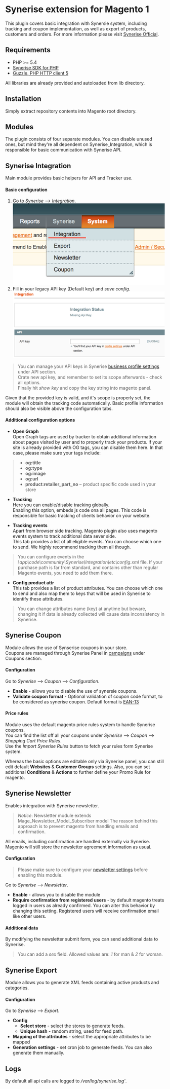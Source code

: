 Synerise extension for Magento 1
=====================
This plugin covers basic integration with Synersie system, including tracking and coupon implementation, as well as export of products, customers and orders.
For more information please visit [Synerise Official](https://synerise.com).

Requirements
------------
- PHP >= 5.4
- [Synerise SDK for PHP](https://github.com/Synerise/PHP-SDK)
- [Guzzle, PHP HTTP client 5](https://github.com/guzzle/guzzle)

All libraries are already provided and autoloaded from lib directory.

Installation
------------
Simply extract repository contents into Magento root directory.

Modules
------------

The plugin consists of four separate modules. You can disable unused ones, but mind they're all dependent on Synerise_Integration, which is responsible for basic communication with Synerise API.

## Synerise Integration

Main module provides basic helpers for API and Tracker use.

#### Basic configuration
1. Go to  *Synerise* --> *Integration*.
![Integration](img/integration.png?raw=true)
2. Fill in your legacy API key (Default key) and *save config*.
![Api key](img/api-key.png?raw=true)


> You can manage your API keys in Synerise [business profile settings](https://app.synerise.com/api) under API section.  
> Crate new api key, and remember to set its scope afterwards - check all options.  
> Finally hit *show key* and copy the key string into magento panel.  

Given that the provided key is valid, and it's scope is properly set, the module will obtain the tracking code automatically. Basic profile information should also be visible above the configuration tabs.

#### Additional configuration options

* **Open Graph**  
Open Graph tags are used by tracker to obtain additional information about pages visited by user and to properly track your products. If your site is already provided with OG tags, you can disable them here. In that case, please make sure your tags include: 

> * **og:title**
> * **og:type**
> * **og:image**
> * **og:url**
> * **product:retailer_part_no** – product specific code used in your store

* **Tracking**  
Here you can enable/disable tracking globally.  
Enabling this option, embeds js code ona all pages. This code is responsible for basic tracking of clients behavior on your website.

* **Tracking events**  
Apart from browser side tracking. Magento plugin also uses magento events system to track additional data sever side.  
This tab provides a list of all eligible events. You can choose which one to send. We highly recommend tracking them all though. 

> You can configure events in the *\app\code\community\Synerise\Integration\etc\config.xml* file. If your purchase path is far from standard, and contains other than regular Magento events, you need to add them there.

* **Config product attr**  
This tab provides a list of product attributes. You can choose which one to send and also map them to keys that will be used in Synerise to identify these attributes. 

> You can change attributes name (key) at anytime but beware, changing it if data is already collected will cause data inconsistency in Synerise.

## Synerise Coupon 

Module allows the use of Synserise coupons in your store.  
Coupons are managed through Synerise Panel in [campaigns](https://app.synerise.com/coupons) under Coupons section.

#### Configuration

Go to *Synerise* --> *Coupon* --> *Configuration*.

* **Enable** - allows you to disable the use of synersie coupons.  
* **Validate coupon format** - Optional validation of coupon code format, to be considered as synerise coupon. Defautl format is [EAN-13](https://en.wikipedia.org/wiki/EAN-13)

#### Price rules

Module uses the default magento price rules system to handle Synerise coupons.  
You can find the list off all your coupons under *Synerise* --> *Coupon* --> *Shopping Cart Price Rules*.  
Use the *Import Synerise Rules* button to fetch your rules form Synerise system.  

Whereas the basic options are editable only via Synerise panel, you can still edit default **Websites** & **Customer Groups** settings. Also, you can set additional **Conditions** & **Actions** to further define your Promo Rule for magento.

## Synerise Newsletter 

Enables integration with Synerise newsletter.  

> *Notice*: Newsletter module extends Mage_Newsletter_Model_Subscriber model
> The reason behind this approach is to prevent magento from handling emails and confirmation.

All emails, including confirmation are handled externally via Synerise.  
Magento will still store the newsletter agreement information as usual.

#### Configuration

> Please make sure to configure your [newsletter settings](https://app.synerise.com/setting/newsletter) before enabling this module.

Go to *Synerise* --> *Newsletter*.

* **Enable** - allows you to disable the module
* **Require confirmation from registered users** - by default magento treats logged in users as already confirmed. You can alter this behavior by changing this setting. Registered users will receive confirmation email like other users.

#### Additional data

By modifying the newsletter submit form, you can send additional data to Synerise.

> You can add a *sex* field. Allowed values are: *1* for man & *2* for woman.


## Synerise Export 

Module allows you to generate XML feeds containing active products and categories.

#### Configuration

Go to *Synerise* --> *Export*.

* **Config**
	* **Select store** - select the stores to generate feeds.
	* **Unique hash** - random string, used for feed path.
* **Mapping of the attributes** - select the appropriate attributes to be mapped
* **Generation settings** - set cron job to generate feeds. You can also generate them manually.

Logs
------------

By default all api calls are logged to */var/log/synerise.log'*.
